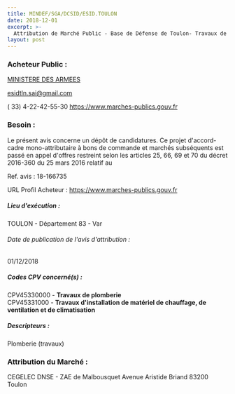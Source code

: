 ```yaml
---
title: MINDEF/SGA/DCSID/ESID.TOULON
date: 2018-12-01
excerpt: >-
  Attribution de Marché Public - Base de Défense de Toulon- Travaux de plomberie, sanitaire, chauffage, ventilation et climatisation
layout: post
---
```


### Acheteur Public : 
<a href="/acheteur-32/siren-110090016"> MINISTERE DES ARMEES</a><br/>



esidtln.sai@gmail.com

( 33) 4-22-42-55-30
https://www.marches-publics.gouv.fr
### Besoin :

Le présent avis concerne un dépôt de candidatures. Ce projet d'accord-cadre mono-attributaire à bons de commande et marchés subséquents est passé en appel d'offres restreint selon les articles 25, 66, 69 et 70 du décret 2016-360 du 25 mars 2016 relatif au

Ref. avis : 18-166735

URL Profil Acheteur : https://www.marches-publics.gouv.fr

##### Lieu d'exécution :

TOULON - Département 83 - Var

###### Date de publication de l'avis d'attribution : 
01/12/2018

##### Codes CPV concerné(s) :
CPV45330000 - **Travaux de plomberie** <br/>
CPV45331000 - **Travaux d'installation de matériel de chauffage, de ventilation et de climatisation** <br/>

##### Descripteurs :
Plomberie (travaux) <br/>

### Attribution du Marché :
CEGELEC DNSE - ZAE de Malbousquet Avenue Aristide Briand 83200 Toulon <br/>
